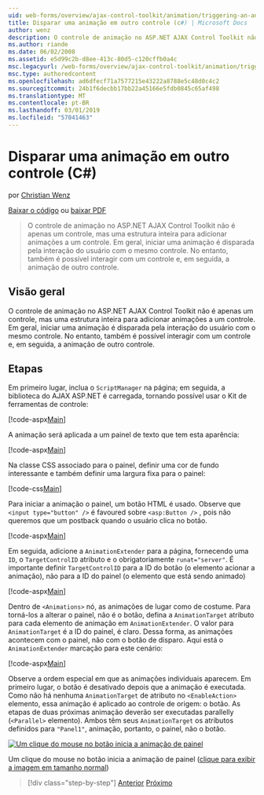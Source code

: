```yaml
---
uid: web-forms/overview/ajax-control-toolkit/animation/triggering-an-animation-in-another-control-cs
title: Disparar uma animação em outro controle (c#) | Microsoft Docs
author: wenz
description: O controle de animação no ASP.NET AJAX Control Toolkit não é apenas um controle, mas uma estrutura inteira para adicionar animações a um controle. Em geral, iniciar um...
ms.author: riande
ms.date: 06/02/2008
ms.assetid: e5d99c2b-d8ee-413c-80d5-c120cffb0a4c
msc.legacyurl: /web-forms/overview/ajax-control-toolkit/animation/triggering-an-animation-in-another-control-cs
msc.type: authoredcontent
ms.openlocfilehash: ad6dfecf71a7577215e43222a8788e5c48d0c4c2
ms.sourcegitcommit: 24b1f6decbb17bb22a45166e5fdb0845c65af498
ms.translationtype: MT
ms.contentlocale: pt-BR
ms.lasthandoff: 03/01/2019
ms.locfileid: "57041463"
---
```

<a name="triggering-an-animation-in-another-control-c"></a>Disparar uma animação em outro controle (C#)
====================
por [Christian Wenz](https://github.com/wenz)

[Baixar o código](http://download.microsoft.com/download/f/9/a/f9a26acd-8df4-4484-8a18-199e4598f411/Animation8.cs.zip) ou [baixar PDF](http://download.microsoft.com/download/6/7/1/6718d452-ff89-4d3f-a90e-c74ec2d636a3/animation8CS.pdf)

> O controle de animação no ASP.NET AJAX Control Toolkit não é apenas um controle, mas uma estrutura inteira para adicionar animações a um controle. Em geral, iniciar uma animação é disparada pela interação do usuário com o mesmo controle. No entanto, também é possível interagir com um controle e, em seguida, a animação de outro controle.


## <a name="overview"></a>Visão geral

O controle de animação no ASP.NET AJAX Control Toolkit não é apenas um controle, mas uma estrutura inteira para adicionar animações a um controle. Em geral, iniciar uma animação é disparada pela interação do usuário com o mesmo controle. No entanto, também é possível interagir com um controle e, em seguida, a animação de outro controle.

## <a name="steps"></a>Etapas

Em primeiro lugar, inclua o `ScriptManager` na página; em seguida, a biblioteca do AJAX ASP.NET é carregada, tornando possível usar o Kit de ferramentas de controle:

[!code-aspx[Main](triggering-an-animation-in-another-control-cs/samples/sample1.aspx)]

A animação será aplicada a um painel de texto que tem esta aparência:

[!code-aspx[Main](triggering-an-animation-in-another-control-cs/samples/sample2.aspx)]

Na classe CSS associado para o painel, definir uma cor de fundo interessante e também definir uma largura fixa para o painel:

[!code-css[Main](triggering-an-animation-in-another-control-cs/samples/sample3.css)]

Para iniciar a animação o painel, um botão HTML é usado. Observe que `<input type="button" />` é favoured sobre `<asp:Button />` , pois não queremos que um postback quando o usuário clica no botão.

[!code-aspx[Main](triggering-an-animation-in-another-control-cs/samples/sample4.aspx)]

Em seguida, adicione a `AnimationExtender` para a página, fornecendo uma `ID`, o `TargetControlID` atributo e o obrigatoriamente `runat="server"`. É importante definir `TargetControlID` para a ID do botão (o elemento acionar a animação), não para a ID do painel (o elemento que está sendo animado)

[!code-aspx[Main](triggering-an-animation-in-another-control-cs/samples/sample5.aspx)]

Dentro de `<Animations>` nó, as animações de lugar como de costume. Para torná-los a alterar o painel, não é o botão, defina a `AnimationTarget` atributo para cada elemento de animação em `AnimationExtender`. O valor para `AnimationTarget` é a ID do painel, é claro. Dessa forma, as animações acontecem com o painel, não com o botão de disparo. Aqui está o `AnimationExtender` marcação para este cenário:

[!code-aspx[Main](triggering-an-animation-in-another-control-cs/samples/sample6.aspx)]

Observe a ordem especial em que as animações individuais aparecem. Em primeiro lugar, o botão é desativado depois que a animação é executada. Como não há nenhuma `AnimationTarget` de atributo no `<EnableAction>` elemento, essa animação é aplicado ao controle de origem: o botão. As etapas de duas próximas animação deverão ser executadas parallelly (`<Parallel>` elemento). Ambos têm seus `AnimationTarget` os atributos definidos para `"Panel1"`, animação, portanto, o painel, não o botão.


[![Um clique do mouse no botão inicia a animação de painel](triggering-an-animation-in-another-control-cs/_static/image2.png)](triggering-an-animation-in-another-control-cs/_static/image1.png)

Um clique do mouse no botão inicia a animação de painel ([clique para exibir a imagem em tamanho normal](triggering-an-animation-in-another-control-cs/_static/image3.png))

> [!div class="step-by-step"]
> [Anterior](disabling-actions-during-animation-cs.md)
> [Próximo](modifying-animations-from-the-server-side-cs.md)

